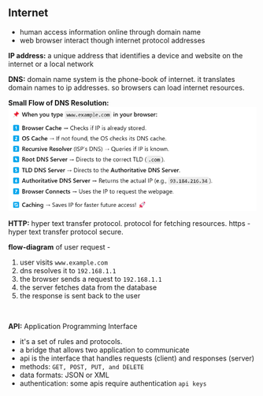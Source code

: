 ## Internet
- human access information online through domain name
- web browser interact though internet protocol addresses

<b>IP address:</b> a unique address that identifies a device and website on the internet or a local network

<b>DNS:</b> domain name system is the phone-book of internet. it translates domain names to ip addresses. so browsers can load internet resources.

<b>Small Flow of DNS Resolution:</b> 
![dns flow](../../images/dns_flow.png)

<b>HTTP:</b> hyper text transfer protocol. protocol for fetching resources. https - hyper text transfer protocol secure.

<b>flow-diagram</b> of user request -
1. user visits ```www.example.com```
2. dns resolves it to ```192.168.1.1```
3. the browser sends a request to ```192.168.1.1```
4. the server fetches data from the database
5. the response is sent back to the user

<br>

<b>API:</b> Application Programming Interface
- it's a set of rules and protocols.
- a bridge that allows two application to communicate
- api is the interface that handles requests (client) and responses (server)
- methods: ```GET, POST, PUT, and DELETE```
- data formats: JSON or XML
- authentication: some apis require authentication ```api keys```